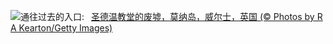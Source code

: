 ![](https://www.bing.com/th?id=OHR.DwynwensDay_ZH-CN1768649253_UHD.jpg&w=1000)通往过去的入口:&nbsp;&ensp;[圣德温教堂的废墟，莫纳岛，威尔士，英国 (© Photos by R A Kearton/Getty Images)](https://www.bing.com/th?id=OHR.DwynwensDay_ZH-CN1768649253_UHD.jpg)
<br><br/>
